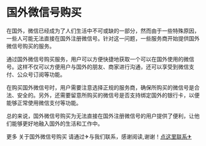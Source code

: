 # 国外微信号购买

在国外，微信已经成为了人们生活中不可或缺的一部分，然而由于一些特殊原因，一些人可能无法直接在国外注册微信号。针对这一问题，一些服务商开始提供国外微信号购买的服务。

通过国外微信号购买服务，用户可以方便快捷地获取一个可以在国外使用的微信号。这样不仅可以方便用户与国外的朋友、商家进行沟通，还可以享受到微信支付、公众号订阅等功能。

在购买国外微信号时，用户需要注意选择正规的服务商，确保所购买的微信号是合法、安全的。另外，还需要留意所购买的微信号是否支持绑定国外的银行卡，以便能够正常使用微信支付等功能。

总的来说，国外微信号购买为无法直接在国外注册微信号的用户提供了便利，让他们能够更好地融入国外的生活和工作中。

更多 关于国外微信号购买 请通过✈与我们联系，感谢阅读,谢谢！[点这里联系✈](https://gg.k02.cc)